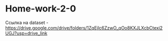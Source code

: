 # Home-work-2-0
Ссылка на dataset - https://drive.google.com/drive/folders/1ZqEjlc6ZzwO_qOo8KXJLXcbCtexi2UGJ?usp=drive_link
